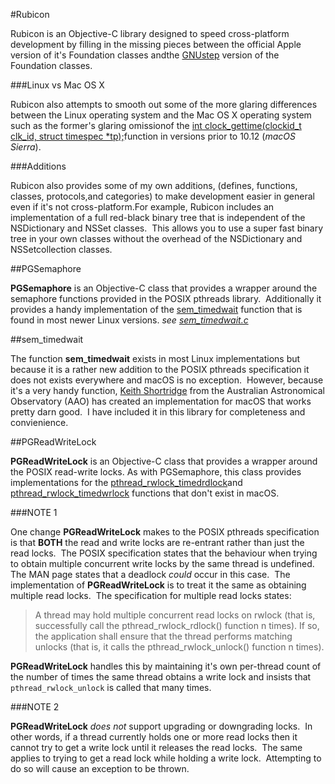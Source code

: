 #Rubicon

Rubicon is an Objective-C library designed to speed cross-platform development by filling in the missing pieces between the official Apple version of it's Foundation classes andthe [GNUstep](http://www.gnustep.org) version of the Foundation classes.

###Linux vs Mac OS X

Rubicon also attempts to smooth out some of the more glaring differences between the Linux operating system and the Mac OS X operating system such as the former's glaring omissionof the [int clock_gettime(clockid_t clk_id, struct timespec *tp);](https://linux.die.net/man/3/clock_gettime)function in versions prior to 10.12 (_macOS Sierra_).

###Additions

Rubicon also provides some of my own additions, (defines, functions, classes, protocols,and categories) to make development easier in general even if it's not cross-platform.For example, Rubicon includes an implementation of a full red-black binary tree that is independent of the NSDictionary and NSSet classes.  This allows you to use a super fast binary tree in your own classes without the overhead of the NSDictionary and NSSetcollection classes.

##PGSemaphore

**PGSemaphore** is an Objective-C class that provides a wrapper around the semaphore functions provided in the POSIX pthreads library.  Additionally it provides a handy implementation of the [sem_timedwait](http://man7.org/linux/man-pages/man3/sem_wait.3.html) function that is found in most newer Linux versions. *see [sem_timedwait.c](Rubicon/Misc/sem_timedwait.c)*

##sem_timedwait

The function **sem_timedwait** exists in most Linux implementations but because it is a rather new addition to the POSIX pthreads specification it does not exists everywhere and macOS is no exception.  However, because it's a very handy function, [Keith Shortridge](https://www.aao.gov.au/science/research/staff/Keith%20Shortridge "Keith Shortridge, AAO") from the Australian Astronomical Observatory (AAO) has created an implementation for macOS that works pretty darn good.  I have included it in this library for completeness and convienience.

##PGReadWriteLock

**PGReadWriteLock** is an Objective-C class that provides a wrapper around the POSIX read-write locks. As with PGSemaphore, this class provides implementations for the [pthread_rwlock_timedrdlock](http://man7.org/linux/man-pages/man3/pthread_rwlock_timedrdlock.3p.html)and [pthread_rwlock_timedwrlock](http://man7.org/linux/man-pages/man3/pthread_rwlock_timedwrlock.3p.html) functions that don't exist in macOS.

###NOTE 1

One change **PGReadWriteLock** makes to the POSIX pthreads specification is that **BOTH** the read and write locks are re-entrant rather than just the read locks.  The POSIX specification states that the behaviour when trying to obtain multiple concurrent write locks by the same thread is undefined.  The MAN page states that a deadlock *could* occur in this case.  The implementation of **PGReadWriteLock** is to treat it the same as obtaining multiple read locks.  The specification for multiple read locks states:

> A thread may hold multiple concurrent read locks on rwlock (that is, successfully call the pthread_rwlock_rdlock() function n times). If so, the application shall ensure that the thread performs matching unlocks (that is, it calls the pthread_rwlock_unlock() function n times).

**PGReadWriteLock** handles this by maintaining it's own per-thread count of the number of times the same thread obtains a write lock and insists that <code>pthread_rwlock_unlock</code> is called that many times.

###NOTE 2

**PGReadWriteLock** *does not* support upgrading or downgrading locks.  In other words, if a thread currently holds one or more read locks then it cannot try to get a write lock until it releases the read locks.  The same applies to trying to get a read lock while holding a write lock.  Attempting to do so will cause an exception to be thrown.

